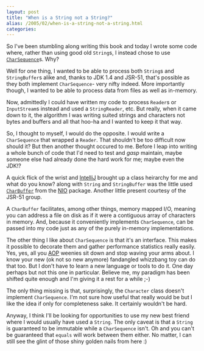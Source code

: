 ```yaml
---
layout: post
title: "When is a String not a String?"
alias: /2005/02/when-is-a-string-not-a-string.html
categories:
---
```

So I've been stumbling along writing this book and today I wrote some code where, rather than using good old `String`s, I instead chose to use [`CharSequence`](http://java.sun.com/j2se/1.4.2/docs/api/java/lang/CharSequence.html)s. Why?

Well for one thing, I wanted to be able to process both `String`s and `StringBuffer`s alike and, thanks to JDK 1.4 and JSR-51, that's possible as they both implement `CharSequence`- very nifty indeed. More importantly though, I wanted to be able to process data from files as well as in-memory.

Now, admittedly I could have written my code to process `Reader`s or `InputStream`s instead and used a `StringReader`, etc. But really, when it came down to it, the algorithm I was writing suited strings and characters not bytes and buffers and all that hoo-ha and I wanted to keep it that way.

So, I thought to myself, I would do the opposite. I would write a `CharSequence` that wrapped a `Reader`. That shouldn't be too difficult now should it? But then another thought occured to me. Before I leap into writing a whole bunch of code that I'd need to test and *gasp* maintain, maybe someone else had already done the hard work for me; maybe even the JDK!?

A quick flick of the wrist and [IntelliJ](http://www.intellij.com) brought up a class heirarchy for me and what do you know? along with `String` and `StringBuffer` was the little used [`CharBuffer`](http://java.sun.com/j2se/1.4.2/docs/api/java/nio/CharBuffer.html) from the [NIO](http://java.sun.com/j2se/1.4.2/docs/guide/nio/) package. Another little present courtesy of the JSR-51 group.

A `CharBuffer` facilitates, among other things, memory mapped I/O, meaning you can address a file on disk as if it were a contiguous array of characters in memory. And, because it conveniently implements `CharSequence`, can be passed into my code just as any of the purely in-memory implementations.

The other thing I like about `CharSequence` is that it's an interface. This makes it possible to decorate them and gather performance statistics really easily. Yes, yes, all you [AOP](http://aosd.net/) weenies sit down and stop waving your arms about. I know your new (ok not so new anymore) fandangled whizzbang toy can do that too. But I don't have to learn a new language or tools to do it. One day perhaps but not this one in particular. Believe me, my paradigm has been shifted quite enough and I'm giving it a rest for a while ;-)

The only thing missing is that, surprisingly, the `Character` class doesn't implement `CharSequence`. I'm not sure how useful that really would be but I like the idea if only for completeness sake. It certainly wouldn't be hard.

Anyway, I think I'll be looking for opportunities to use my new best friend where I would usually have used a `String`. The only caveat is that a `String` is guaranteed to be immutable while a `CharSequence` isn't. Oh and you can't be guaranteed that `equals` will work between them either. No matter, I can still see the glint of those shiny golden nails from here :)
